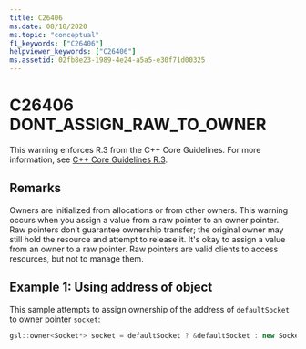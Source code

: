 ```yaml
---
title: C26406
ms.date: 08/18/2020
ms.topic: "conceptual"
f1_keywords: ["C26406"]
helpviewer_keywords: ["C26406"]
ms.assetid: 02fb8e23-1989-4e24-a5a5-e30f71d00325
---
```

# C26406  DONT_ASSIGN_RAW_TO_OWNER

This warning enforces R.3 from the C++ Core Guidelines. For more information, see [C++ Core Guidelines R.3](https://github.com/isocpp/CppCoreGuidelines/blob/master/CppCoreGuidelines.md#r3-a-raw-pointer-a-t-is-non-owning).

## Remarks

Owners are initialized from allocations or from other owners. This warning occurs when you assign a value from a raw pointer to an owner pointer. Raw pointers don’t guarantee ownership transfer; the original owner may still hold the resource and attempt to release it. It's okay to assign a value from an owner to a raw pointer. Raw pointers are valid clients to access resources, but not to manage them.

## Example 1:  Using address of object

This sample attempts to assign ownership of the address of `defaultSocket` to owner pointer `socket`:

```cpp
gsl::owner<Socket*> socket = defaultSocket ? &defaultSocket : new Socket(); // C26406
```
